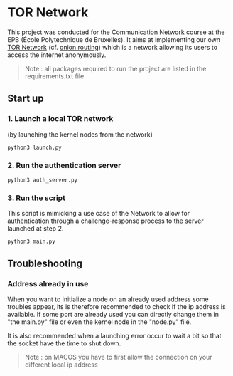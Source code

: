 # TOR Network 

This project was conducted for the Communication Network course at the EPB (École Polytechnique de Bruxelles). 
It aims at implementing our own 
[TOR Network](https://en.wikipedia.org/wiki/Tor_(network)) 
(cf. [onion routing](https://en.wikipedia.org/wiki/Onion_routing))
which is a network allowing its users to access the internet anonymously.

> Note : all packages required to run the project are listed in the requirements.txt file

## Start up

### 1. Launch a local TOR network 

(by launching the kernel nodes from the network)
```
python3 launch.py
```

### 2. Run the authentication server

```
python3 auth_server.py
```


### 3. Run the script

This script is mimicking a use case of the Network to allow for authentication
through a challenge-response process to the server launched at step 2.
```
python3 main.py
```

## Troubleshooting

### Address already in use

When you want to initialize a node on an already used address some troubles
appear, its is therefore recommended to check if the ip address is available.
If some port are already used you can directly change them in "the main.py" file 
or even the kernel node in the "node.py" file.

It is also recommended when a launching error occur to wait a bit so that the
socket have the time to shut down.

> Note : on MACOS you have to first allow the connection on your different local
> ip address 
